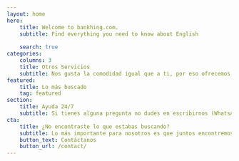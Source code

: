 ```yaml
---
layout: home
hero:
    title: Welcome to bankhing.com.
    subtitle: Find everything you need to know about English
  
    search: true
categories:
    columns: 3
    title: Otros Servicios 
    subtitle: Nos gusta la comodidad igual que a ti, por eso ofrecemos servicios complementarios los cuales te ayudaran a tener un viaje más placentero, tranquilo y seguro.
featured:
    title: Lo más buscado
    tag: featured
section:
    title: Ayuda 24/7
    subtitle: Si tienes alguna pregunta no dudes en escribirnos (WhatsApp) +507 6503-7188
cta:
    title: ¿No encontraste lo que estabas buscando?
    subtitle: Lo más importante para nosotros es que juntos encontremos una solución, bríndanos más información de lo que buscas.
    button_text: Contáctanos   
    button_url: /contact/  
---
```



